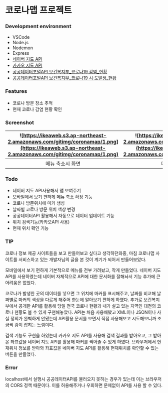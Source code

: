 # 코로나맵 프로젝트
### Development environment
- VSCode
- Node.js
- Nodemon
- Express
- [네이버 지도 API](https://navermaps.github.io/maps.js.ncp/docs/tutorial-2-Getting-Started.html)
- [카카오 지도 API](https://apis.map.kakao.com/)
- [공공데이터포털API 보건복지부_코로나19 감염_현황](https://www.data.go.kr/data/15043376/openapi.do) 
- [공공데이터포털API 보건복지부_코로나19 시·도발생_현황](https://www.data.go.kr/data/15043378/openapi.do) 


### Features
- 코로나 방문 장소 추적
- 현재 코로나 감염 현황 확인

### Screenshot
| ![https://ikeaweb.s3.ap-northeast-2.amazonaws.com/gitimg/coronamap/1.png](https://ikeaweb.s3.ap-northeast-2.amazonaws.com/gitimg/coronamap/1.png) | ![https://ikeaweb.s3.ap-northeast-2.amazonaws.com/gitimg/coronamap/2.png](https://ikeaweb.s3.ap-northeast-2.amazonaws.com/gitimg/coronamap/2.png) | 
|:---:|:---:|
| 메뉴 축소시 화면 | 메뉴 확장시 화면 |


### Todo
- 네이버 지도 API사용해서 맵 보여주기
- 모바일에서 보기 편하게 메뉴 축소 확장 기능
- 코로나 방문위치에 마커 생성
- 날짜별 코로나 방문 위치 색상 변경
- 공공데이터API 활용해서 자동으로 데이터 업데이트 기능
- 위치 검색기능(카카오API 사용)
- 현재 위치 확인 기능


### TIP
코로나 정보 제공 사이트들을 보고 만들어보고 싶다고 생각하던와중,
마침 코로나맵 사이트를 서비스하고 있는 개발자님의 글을 본 것이 계기가 되어서 만들어보았다.

모바일에서 보기 편하게 기본적으로 메뉴를 전부 가려놨고, 작게 만들었다.
네이버 지도 API를 사용하였는데 네이버 자체적으로 API에 대한 문서화를 잘해놔서 기능 추가에 큰 어려움은 없었다.

코로나가 발생한 곳의 데이터를 넣으면 그 위치에 마커를 표시해주고, 날짜를 비교해 날짜별로 마커의 색상을 다르게 해주어 한눈에 알아보기 편하게 하였다.
추가로 보건복지부에서 공개한 API를 활용해 당일 전국 코로나 현황과 내가 살고 있는 지역인 대전의 코로나 현황도 볼 수 있게 구현해놓았다.
API는 처음 사용해봤고 XML이나 JSON이나 사실 정의가 완벽하게 안됐는데 API활용 문서를 보면서 직접 사용해보고 시도해보니까 조금씩 감이 잡히는 느낌이다.

검색 기능도 구현을 하였는데 카카오 지도 API를 사용해 검색 결과를 받아오고, 그 받아온 좌표값을 네이버 지도 API를 활용해 마커를 찍어줄 수 있게 하였다.
브라우저에서 현재위치 정보를 받아와 좌표값을 네이버 지도 API를 활용해 현재위치를 확인할 수 있는 버튼을 만들었다.

### Error

localhost에서 실행시 공공데이터API를 불러오지 못하는 경우가 있는데 이는 브라우저의 CORS 정책 때문이다. 이를 허용해주거나 우회하면 문제없이 API를 사용 할 수 있다.


